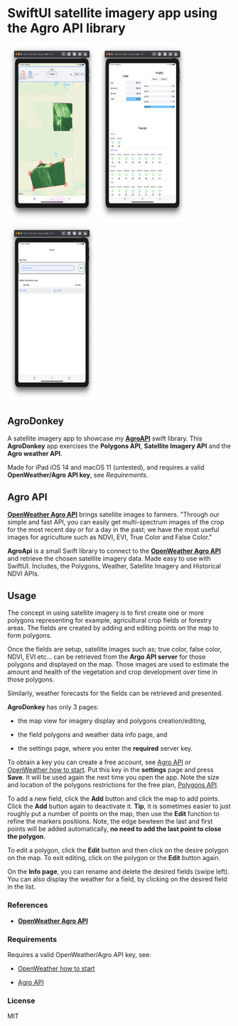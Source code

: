 # SwiftUI satellite imagery app using the Agro API library

<p float="left">
  <img src="Images/picture1.png"  width="200"  height="400" />
  <img src="Images/picture2.png"  width="200"  height="400" /> 
  <img src="Images/picture3.png"  width="200"  height="400" /> 
</p>

## AgroDonkey

A satellite imagery app to showcase my [**AgroAPI**](https://github.com/workingDog/AgroAPI) swift library.
This **AgroDonkey** app exercises the **Polygons API**, **Satellite Imagery API** and the **Agro weather API**.  

Made for iPad iOS 14 and macOS 11 (untested), and requires a valid **OpenWeather/Agro API key**, see *Requirements*.

## Agro API

[**OpenWeather Agro API**](https://agromonitoring.com/) brings satellite images to farmers. 
"Through our simple and fast API, you can easily get multi-spectrum images of the crop for the most recent day or for a day in the past; we have the most useful images for agriculture such as NDVI, EVI, True Color and False Color."

**AgroApi** is a small Swift library to connect to the [**OpenWeather Agro API**](https://agromonitoring.com/api) and retrieve the chosen satellite imagery data. Made easy to use with SwiftUI. Includes, the Polygons, Weather, Satellite Imagery and Historical NDVI APIs.


## Usage

The concept in using satellite imagery is to first create one or more polygons representing for example, agricultural crop fields or forestry areas.
The fields are created by adding and editing points on the map to form polygons. 

Once the fields are setup, satellite images such as; true color, false color, NDVI, EVI etc... can be retrieved from the **Argo API server** for those polygons and displayed on the map. Those images are used to estimate the amount and health of the vegetation and crop development over time in those polygons.

Similarly, weather forecasts for the fields can be retrieved and presented.

**AgroDonkey** has only 3 pages:

-  the map view for imagery display and polygons creation/editing,

-  the field polygons and weather data info page, and

-  the settings page, where you enter the **required** server key.


To obtain a key you can create a free account, see [Agro API](https://agromonitoring.com/api/get) or [OpenWeather how to start](https://openweathermap.org/appid). Put this key in the **settings** page and press **Save**. It will be used again the next time you open the app. Note the size and location of the polygons restrictions for the free plan, [Polygons API](https://agromonitoring.com/api/polygons).

To add a new field, click the **Add** button and click the map to add points. Click the **Add** button again to deactivate it.
**Tip**, it is sometimes easier to just roughly put a number of points on the map, then use the **Edit** function to refine the markers positions.
Note, the edge bewteen the last and first points will be added automatically, **no need to add the last point to close the polygon**.

To edit a polygon, click the **Edit** button and then click on the desire polygon on the map. To exit editing, click on the polygon or the **Edit** button again.

On the **Info page**, you can rename and delete the desired fields (swipe left). You can also display the weather for a field, by clicking on the desired field in the list.


### References

-    [**OpenWeather Agro API**](https://agromonitoring.com/api)


### Requirements

Requires a valid OpenWeather/Agro API key, see:

-    [OpenWeather how to start](https://openweathermap.org/appid)

-    [Agro API](https://agromonitoring.com/api/get)

### License

MIT
